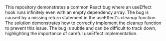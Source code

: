 This repository demonstrates a common React bug where an useEffect hook runs infinitely even with an empty dependency array. The bug is caused by a missing return statement in the useEffect's cleanup function. The solution demonstrates how to correctly implement the cleanup function to prevent this issue.  The bug is subtle and can be difficult to track down, highlighting the importance of careful useEffect implementation.